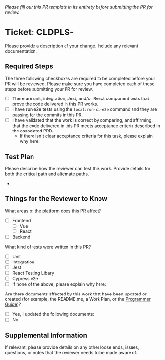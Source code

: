 _Please fill our this PR template in its entirety before submitting the PR for review._

<!-- Fill in your ticket number below, or a brief title if this isn't directly attached to a ticket. -->
# Ticket: CLDPLS-

Please provide a description of your change. Include any relevant documentation.

## Required Steps
<!-- Check off these items as you complete your PR. You may want to add or remove items on this list, depending on what applies to your task. -->
The three following checkboxes are required to be completed before your PR will be reviewed. Please make sure you have completed each of these steps before submitting your PR for review.

- [ ] There are unit, integration, Jest, and/or React component tests that prove the code delivered in this PR works.
- [ ] I have run e2e tests using the `local:run-ci-e2e` command and they are passing for the commits in this PR.
- [ ] I have validated that the work is correct by comparing, and affirming, that the code delivered in this PR meets acceptance criteria described in the associated PRD.
  - If there isn't clear acceptance criteria for this task, please explain why here: 

## Test Plan

Please describe how the reviewer can test this work. Provide details for both the critical path and alternate paths.

- 

## Things for the Reviewer to Know

What areas of the platform does this PR affect?
- [ ] Frontend
  - [ ] Vue
  - [ ] React
- [ ] Backend

What kind of tests were written in this PR?
- [ ] Unit
- [ ] Integration
- [ ] Jest
- [ ] React Testing Libary
- [ ] Cypress e2e
- [ ] If none of the above, please explain why here:

Are there documents affected by this work that have been updated or created (for example, the README.me, a Work Plan, or the [Programmer Guide](https://cloudplus.atlassian.net/wiki/spaces/CLOUDPLUS/pages/9830401/Programmer+Guide))?
- [ ] Yes, I updated the following documents:
- [ ] No

## Supplemental Information
If relevant, please provide details on any other loose ends, issues, questions, or notes that the reviewer needs to be made aware of.
